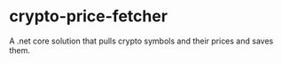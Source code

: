 # crypto-price-fetcher
A .net core solution that pulls crypto symbols and their prices and saves them.
